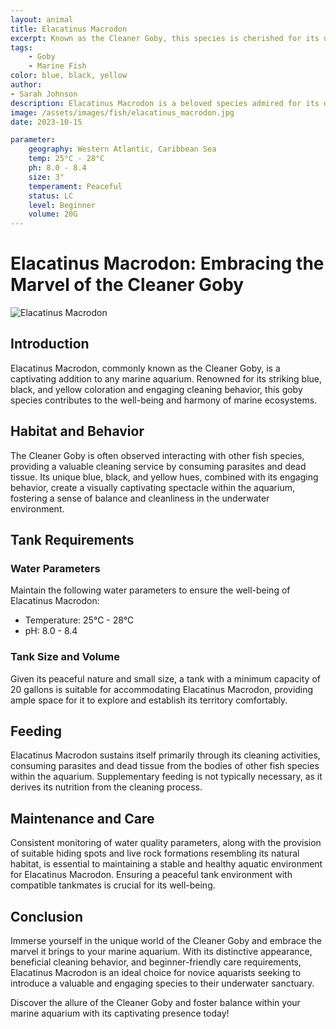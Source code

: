 ```yaml
---
layout: animal
title: Elacatinus Macrodon
excerpt: Known as the Cleaner Goby, this species is cherished for its unique cleaning behavior and symbiotic relationships. It is often found interacting with other fish species, providing a valuable cleaning service and fostering a sense of balance within the marine aquarium.
tags:
    - Goby
    - Marine Fish
color: blue, black, yellow
author:
- Sarah Johnson
description: Elacatinus Macrodon is a beloved species admired for its distinctive appearance and beneficial cleaning behavior.
image: /assets/images/fish/elacatinus_macrodon.jpg
date: 2023-10-15

parameter:
    geography: Western Atlantic, Caribbean Sea
    temp: 25°C - 28°C
    ph: 8.0 - 8.4
    size: 3"
    temperament: Peaceful
    status: LC
    level: Beginner
    volume: 20G
---
```


# Elacatinus Macrodon: Embracing the Marvel of the Cleaner Goby

![Elacatinus Macrodon](elacatinus_macrodon.jpg)

## Introduction

Elacatinus Macrodon, commonly known as the Cleaner Goby, is a captivating addition to any marine aquarium. Renowned for its striking blue, black, and yellow coloration and engaging cleaning behavior, this goby species contributes to the well-being and harmony of marine ecosystems.

## Habitat and Behavior

The Cleaner Goby is often observed interacting with other fish species, providing a valuable cleaning service by consuming parasites and dead tissue. Its unique blue, black, and yellow hues, combined with its engaging behavior, create a visually captivating spectacle within the aquarium, fostering a sense of balance and cleanliness in the underwater environment.

## Tank Requirements

### Water Parameters

Maintain the following water parameters to ensure the well-being of Elacatinus Macrodon:

- Temperature: 25°C - 28°C
- pH: 8.0 - 8.4

### Tank Size and Volume

Given its peaceful nature and small size, a tank with a minimum capacity of 20 gallons is suitable for accommodating Elacatinus Macrodon, providing ample space for it to explore and establish its territory comfortably.

## Feeding

Elacatinus Macrodon sustains itself primarily through its cleaning activities, consuming parasites and dead tissue from the bodies of other fish species within the aquarium. Supplementary feeding is not typically necessary, as it derives its nutrition from the cleaning process.

## Maintenance and Care

Consistent monitoring of water quality parameters, along with the provision of suitable hiding spots and live rock formations resembling its natural habitat, is essential to maintaining a stable and healthy aquatic environment for Elacatinus Macrodon. Ensuring a peaceful tank environment with compatible tankmates is crucial for its well-being.

## Conclusion

Immerse yourself in the unique world of the Cleaner Goby and embrace the marvel it brings to your marine aquarium. With its distinctive appearance, beneficial cleaning behavior, and beginner-friendly care requirements, Elacatinus Macrodon is an ideal choice for novice aquarists seeking to introduce a valuable and engaging species to their underwater sanctuary.

Discover the allure of the Cleaner Goby and foster balance within your marine aquarium with its captivating presence today!
